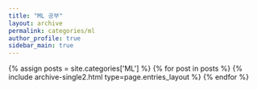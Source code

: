 ```yaml
---
title: "ML 공부"
layout: archive
permalink: categories/ml
author_profile: true
sidebar_main: true
---
```


{% assign posts = site.categories['ML'] %}
{% for post in posts %} {% include archive-single2.html type=page.entries_layout %} {% endfor %}
